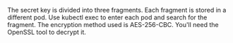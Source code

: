 The secret key is divided into three fragments. Each fragment is stored in a different pod.
Use kubectl exec to enter each pod and search for the fragment.
The encryption method used is AES-256-CBC. You'll need the OpenSSL tool to decrypt it.
